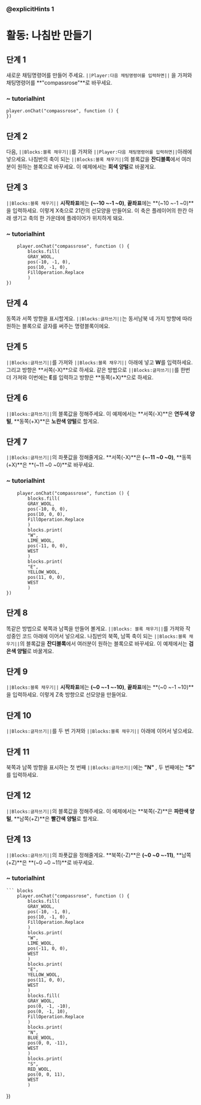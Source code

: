 ### @explicitHints 1

# 활동: 나침반 만들기

## 단계 1
새로운 채팅명령어를 만들어 주세요. ``||Player:다음 채팅명령어를 입력하면||`` 을 가져와 채팅명령어를 **"compassrose"**로 바꾸세요.

### ~ tutorialhint
``` blocks
player.onChat("compassrose", function () {
})

```

## 단계 2 
다음, ``||Blocks:블록 채우기||``를 가져와 ``||Player:다음 채팅명령어를 입력하면||``아래에 넣으세요. 
나침반의 축이 되는 ``||Blocks:블록 채우기||``의 블록값을 **잔디블록**에서 여러분이 원하는 블록으로 바꾸세요. 이 예제에서는 **회색 양털**로 바꿀게요.

## 단계 3
``||Blocks:블록 채우기||`` **시작좌표**에는 **(~-10 ~-1 ~0)**, **끝좌표**에는 **(~10 ~-1 ~0)**을 입력하세요.
이렇게 X축으로 21칸의 선모양을 만들어요. 이 축은 플레이어의 한칸 아래 생기고 축의 한 가운데에 플레이어가 위치하게 돼요. 

### ~ tutorialhint
``` blocks
    player.onChat("compassrose", function () {
        blocks.fill(
        GRAY_WOOL,
        pos(-10, -1, 0),
        pos(10, -1, 0),
        FillOperation.Replace
        )
})
```
## 단계 4
동쪽과 서쪽 방향을 표시할게요. ``||Blocks:글자쓰기||``는 동서남북 네 가지 방향에 따라 원하는 블록으로 글자를 써주는 명령블록이에요.

## 단계 5
``||Blocks:글자쓰기||``를 가져와 ``||Blocks:블록 채우기||`` 아래에 넣고 **W**를 입력하세요. 그리고 방향은 **서쪽(-X)**으로 하세요. 같은 방법으로 ``||Blocks:글자쓰기||``를 한번 더 가져와 이번에는 **E**를 입력하고 방향은 **동쪽(+X)**으로 하세요.


## 단계 6
``||Blocks:글자쓰기||``의 블록값을 정해주세요. 이 예제에서는 **서쪽(-X)**은 **연두색 양털**, **동쪽(+X)**은 **노란색 양털**로 할게요.


## 단계 7
``||Blocks:글자쓰기||``의 좌푯값을 정해줄게요. **서쪽(-X)**은 **(~-11 ~0 ~0)**, **동쪽(+X)**은 **(~11 ~0 ~0)**로 바꾸세요.


### ~ tutorialhint
``` blocks
    player.onChat("compassrose", function () {
        blocks.fill(
        GRAY_WOOL,
        pos(-10, 0, 0),
        pos(10, 0, 0),
        FillOperation.Replace
        )
        blocks.print(
        "W",
        LIME_WOOL,
        pos(-11, 0, 0),
        WEST
        )
        blocks.print(
        "E",
        YELLOW_WOOL,
        pos(11, 0, 0),
        WEST
        )
})
```

## 단계 8
똑같은 방법으로 북쪽과 남쪽을 만들어 볼게요. ``||Blocks: 블록 채우기||``를 가져와 작성중인 코드 아래에 이어서 넣으세요.
나침반의 북쪽, 남쪽 축이 되는 ``||Blocks:블록 채우기||``의 블록값을 **잔디블록**에서 여러분이 원하는 블록으로 바꾸세요. 이 예제에서는 **검은색 양털**로 바꿀게요.


## 단계 9
``||Blocks:블록 채우기||`` **시작좌표**에는 **(~0 ~-1 ~-10)**, **끝좌표**에는 **(~0 ~-1 ~10)**을 입력하세요.
이렇게 Z축 방향으로 선모양을 만들어요.


## 단계 10
``||Blocks:글자쓰기||``를 두 번 가져와 ``||Blocks:블록 채우기||`` 아래에 이어서 넣으세요.

## 단계 11
북쪽과 남쪽 방향을 표시하는 첫 번째 ``||Blocks:글자쓰기||``에는 **"N"** , 두 번째에는 **"S"** 를 입력하세요.

## 단계 12
``||Blocks:글자쓰기||``의 블록값을 정해주세요. 이 예제에서는 **북쪽(-Z)**은 **파란색 양털**, **남쪽(+Z)**은 **빨간색 양털**로 할게요.

## 단계 13
``||Blocks:글자쓰기||``의 좌푯값을 정해줄게요. **북쪽(-Z)**은 **(~0 ~0 ~-11)**, **남쪽(+Z)**은 **(~0 ~0 ~11)**로 바꾸세요.

### ~ tutorialhint
    ``` blocks
        player.onChat("compassrose", function () {
            blocks.fill(
            GRAY_WOOL,
            pos(-10, -1, 0),
            pos(10, -1, 0),
            FillOperation.Replace
            )
            blocks.print(
            "W",
            LIME_WOOL,
            pos(-11, 0, 0),
            WEST
            )
            blocks.print(
            "E",
            YELLOW_WOOL,
            pos(11, 0, 0),
            WEST
            )
            blocks.fill(
            GRAY_WOOL,
            pos(0, -1, -10),
            pos(0, -1, 10),
            FillOperation.Replace
            )
            blocks.print(
            "N",
            BLUE_WOOL,
            pos(0, 0, -11),
            WEST
            )
            blocks.print(
            "S",
            RED_WOOL,
            pos(0, 0, 11),
            WEST
            )
})
```
